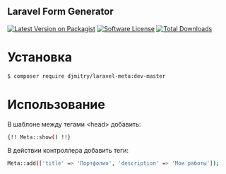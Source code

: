 ## Laravel Form Generator
[![Latest Version on Packagist](https://img.shields.io/packagist/v/djmitry/laravel-meta.svg)](https://packagist.org/packages/djmitry/laravel-meta)
[![Software License](https://img.shields.io/packagist/l/djmitry/laravel-meta.svg)](LICENSE.md)
[![Total Downloads](https://img.shields.io/packagist/dt/djmitry/laravel-meta.svg)](https://packagist.org/packages/djmitry/laravel-meta)

# Установка
```bash
$ composer require djmitry/laravel-meta:dev-master
```

# Использование
В шаблоне между тегами \<head\> добавить:
```bash
{!! Meta::show() !!}
```

В действии контроллера добавить теги:
```bash
Meta::add(['title' => 'Портфолио', 'description' => 'Мои работы']);
```